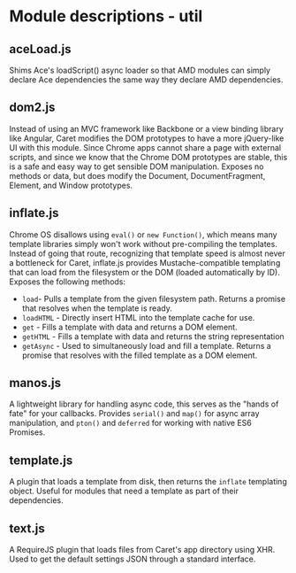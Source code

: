 # Module descriptions - util

## aceLoad.js

Shims Ace's loadScript() async loader so that AMD modules can simply declare Ace dependencies the same way they declare AMD dependencies.

## dom2.js

Instead of using an MVC framework like Backbone or a view binding library like
Angular, Caret modifies the DOM prototypes to have a more jQuery-like UI with
this module. Since Chrome apps cannot share a page with external scripts, and
since we know that the Chrome DOM prototypes are stable, this is a safe and
easy way to get sensible DOM manipulation. Exposes no methods or data, but
does modify the Document, DocumentFragment, Element, and Window prototypes.

## inflate.js

Chrome OS disallows using `eval()` or `new Function()`, which means many
template libraries simply won't work without pre-compiling the templates.
Instead of going that route, recognizing that template speed is almost never a
bottleneck for Caret, inflate.js provides Mustache-compatible templating that
can load from the filesystem or the DOM (loaded automatically by ID). Exposes
the following methods:

- `load`- Pulls a template from the given filesystem path. Returns a promise that resolves when the template is ready.
- `loadHTML` - Directly insert HTML into the template cache for use.
- `get` - Fills a template with data and returns a DOM element.
- `getHTML` - Fills a template with data and returns the string representation
- `getAsync` - Used to simultaneously load and fill a template. Returns a promise that resolves with the filled template as a DOM element.

## manos.js

A lightweight library for handling async code, this serves as the "hands of
fate" for your callbacks. Provides `serial()` and `map()` for async array
manipulation, and `pton()` and `deferred` for working with native ES6
Promises.

## template.js

A plugin that loads a template from disk, then returns the `inflate` templating
object. Useful for modules that need a template as part of their dependencies.

## text.js

A RequireJS plugin that loads files from Caret's app directory using XHR. Used
to get the default settings JSON through a standard interface.
